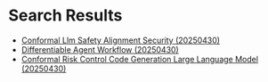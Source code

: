 # Search Results

- [Conformal Llm Safety Alignment Security (20250430)](2025/04/20250430_conformal_llm_safety_alignment_security.md)
- [Differentiable Agent Workflow (20250430)](2025/04/20250430_differentiable_agent_workflow.md)
- [Conformal Risk Control Code Generation Large Language Model (20250430)](2025/04/20250430_conformal_risk_control_code_generation_large_language_model.md)
